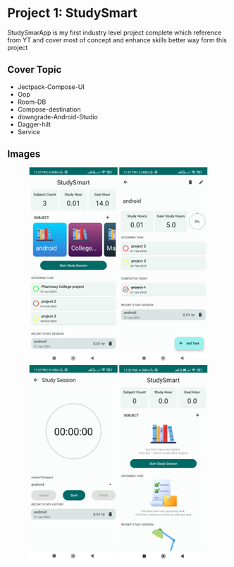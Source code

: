 # Project 1: StudySmart 

StudySmarApp is my first industry level project complete which reference from YT 
and cover most of concept and enhance skills better way form this project 
 
## Cover Topic
- Jectpack-Compose-UI 
- Oop
- Room-DB
- Compose-destination
- downgrade-Android-Studio
- Dagger-hilt
- Service

## Images

<p align="center">
  <img src="images/img1.jpg" alt="Image 1" width="200" />
  <img src="images/img2.jpg" alt="Image 2" width="200" />
  <img src="images/img3.jpg" alt="Image 3" width="200" />
  <img src="images/img4.jpg" alt="Image 4" width="200" />
</p>
